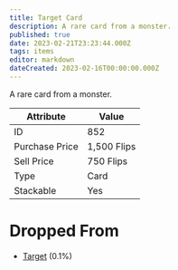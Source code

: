 ```yaml
---
title: Target Card
description: A rare card from a monster.
published: true
date: 2023-02-21T23:23:44.000Z
tags: items
editor: markdown
dateCreated: 2023-02-16T00:00:00.000Z
---
```


A rare card from a monster.

|Attribute|Value|
|-|-|
|ID|852|
|Purchase Price|1,500 Flips|
|Sell Price|750 Flips|
|Type|Card|
|Stackable|Yes|


# Dropped From
 * [Target](/monsters/target.md) (0.1%)
